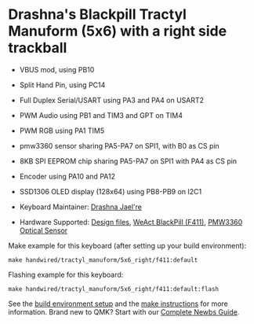 # Drashna's Blackpill Tractyl Manuform (5x6) with a right side trackball

* VBUS mod, using PB10
* Split Hand Pin, using PC14
* Full Duplex Serial/USART using PA3 and PA4 on USART2
* PWM Audio using PB1 and TIM3 and GPT on TIM4
* PWM RGB using PA1 TIM5
* pmw3360 sensor sharing PA5-PA7 on SPI1, with B0 as CS pin
* 8KB SPI EEPROM chip sharing PA5-PA7 on SPI1 with PA4 as CS pin
* Encoder using PA10 and PA12
* SSD1306 OLED display (128x64) using PB8-PB9 on I2C1

* Keyboard Maintainer: [Drashna Jael're](https://github.com/drashna)
* Hardware Supported: [Design files](https://gitlab.com/keyboards1/dm_r_track/-/tree/master/boolean), [WeAct BlackPill (F411)](https://github.com/WeActTC/MiniSTM32F4x1), [PMW3360 Optical Sensor](https://www.tindie.com/products/jkicklighter/pmw3360-motion-sensor/)

Make example for this keyboard (after setting up your build environment):

    make handwired/tractyl_manuform/5x6_right/f411:default

Flashing example for this keyboard:

    make handwired/tractyl_manuform/5x6_right/f411:default:flash

See the [build environment setup](https://docs.qmk.fm/#/getting_started_build_tools) and the [make instructions](https://docs.qmk.fm/#/getting_started_make_guide) for more information. Brand new to QMK? Start with our [Complete Newbs Guide](https://docs.qmk.fm/#/newbs).
